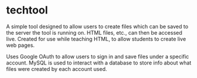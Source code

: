 # techtool

A simple tool designed to allow users to create files which can be saved to the server the tool is running on. HTML files, etc., can then be accessed live. Created for use while teaching HTML, to allow students to create live web pages.

Uses Google OAuth to allow users to sign in and save files under a specific account. MySQL is used to interact with a database to store info about what files were created by each account used.
